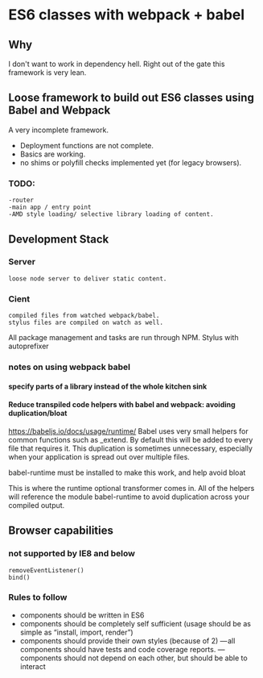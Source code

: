 # ES6 classes with webpack + babel

## Why
I don't want to work in dependency hell. Right out of the gate this framework is very lean.

## Loose framework to build out ES6 classes using Babel and Webpack

A very incomplete framework. 
- Deployment functions are not complete.
- Basics are working.
- no shims or polyfill checks implemented yet (for legacy browsers).

### TODO:
    -router
    -main app / entry point
    -AMD style loading/ selective library loading of content.

## Development Stack

### Server
    loose node server to deliver static content.

### Cient
    compiled files from watched webpack/babel.
    stylus files are compiled on watch as well.

All package management and tasks are run through NPM. 
Stylus with autoprefixer

### notes on using webpack babel

#### specify parts of a library instead of the whole kitchen sink

#### Reduce transpiled code helpers with babel and webpack: avoiding duplication/bloat

https://babeljs.io/docs/usage/runtime/
Babel uses very small helpers for common functions such as _extend. By default this will be added to every file that requires it. This duplication is sometimes unnecessary, especially when your application is spread out over multiple files.

babel-runtime must be installed to make this work, and help avoid bloat

This is where the runtime optional transformer comes in. All of the helpers will reference the module babel-runtime to avoid duplication across your compiled output.

## Browser capabilities


### not supported by IE8 and below
    removeEventListener() 
    bind() 


### Rules to follow

- components should be written in ES6
- components should be completely self sufficient (usage should be as simple as “install, import, render”)
- components should provide their own styles (because of 2)
— all components should have tests and code coverage reports.
— components should not depend on each other, but should be able to interact


